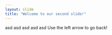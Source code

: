 ```yaml
---
layout: slide
title: "Welcome to our second slide!"
---
```

asd asd asd asd asd
Use the left arrow to go back!
